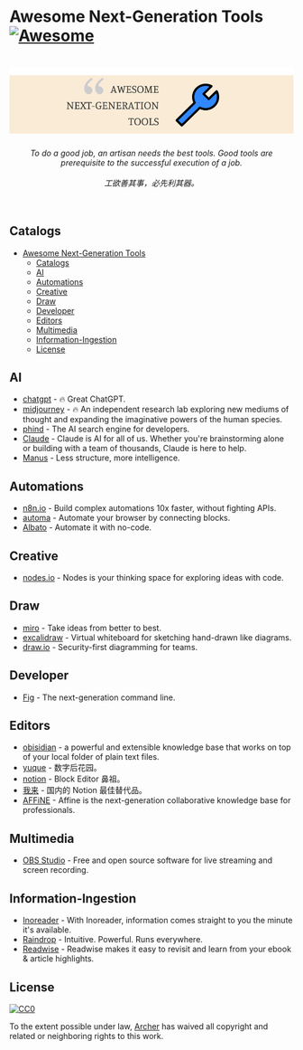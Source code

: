 # Awesome Next-Generation Tools [![Awesome](https://cdn.rawgit.com/sindresorhus/awesome/d7305f38d29fed78fa85652e3a63e154dd8e8829/media/badge.svg)](https://github.com/sindresorhus/awesome)

<h1 align="center">
  <img src="media/logo.png" alt="Tools">
  <br>
</h1>

<p align="center">
<em>To do a good job, an artisan needs the best tools. Good tools are prerequisite to the successful execution of a job.</em>
<br>
<br>
<em>工欲善其事，必先利其器。</em>
<br>
<br>
<br>
</p>

## Catalogs

- [Awesome Next-Generation Tools ](#awesome-next-generation-tools-)
  - [Catalogs](#catalogs)
  - [AI](#ai)
  - [Automations](#automations)
  - [Creative](#creative)
  - [Draw](#draw)
  - [Developer](#developer)
  - [Editors](#editors)
  - [Multimedia](#multimedia)
  - [Information-Ingestion](#information-ingestion)
  - [License](#license)

## AI

- [chatgpt](https://chat.openai.com/) - 🔥 Great ChatGPT.
- [midjourney](https://www.midjourney.com/) - 🔥 An independent research lab exploring new mediums of thought and expanding the imaginative powers of the human species.
- [phind](https://www.phind.com/) - The AI search engine for developers.
- [Claude](https://www.anthropic.com/claude) - Claude is AI for all of us. Whether you're brainstorming alone or building with a team of thousands, Claude is here to help.
- [Manus](https://manus.im/) - Less structure, more intelligence.

## Automations

- [n8n.io](https://n8n.io) - Build complex automations 10x faster, without fighting APIs.
- [automa](https://www.automa.site/) - Automate your browser by connecting blocks.
- [Albato](https://albato.com/) - Automate it with no-code.

## Creative

- [nodes.io](https://nodes.io) - Nodes is your thinking space for exploring ideas with code.

## Draw

- [miro](https://miro.com/) - Take ideas from better to best.
- [excalidraw](https://excalidraw.com/) - Virtual whiteboard for sketching hand-drawn like diagrams.
- [draw.io](https://app.diagrams.net/) - Security-first diagramming for teams.

## Developer

- [Fig](https://fig.io/) - The next-generation command line.

## Editors

- [obisidian](https://obsidian.md) - a powerful and extensible knowledge base that works on top of your local folder of plain text files.
- [yuque](https://www.yuque.com) - 数字后花园。
- [notion](https://www.notion.so) - Block Editor 鼻祖。
- [我来](https://wolai.com) - 国内的 Notion 最佳替代品。
- [AFFiNE](https://affine.pro/) - Affine is the next-generation collaborative knowledge base for professionals.

## Multimedia

- [OBS Studio](https://obsproject.com/) - Free and open source software for live streaming and screen recording.

## Information-Ingestion

- [Inoreader](https://www.inoreader.com/) - With Inoreader, information comes straight to you the minute it's available.
- [Raindrop](https://raindrop.io/) - Intuitive. Powerful. Runs everywhere.
- [Readwise](https://readwise.io/) - Readwise makes it easy to revisit and learn from your ebook & article highlights.

## License

[![CC0](http://mirrors.creativecommons.org/presskit/buttons/88x31/svg/cc-zero.svg)](https://creativecommons.org/publicdomain/zero/1.0/)

To the extent possible under law, [Archer](https://xiaoa.name) has waived all copyright and related or neighboring rights to this work.
